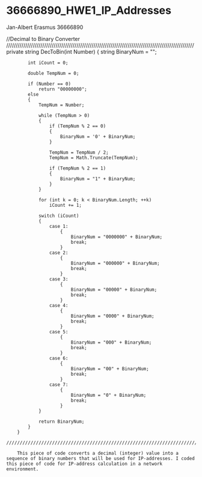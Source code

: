 # 36666890_HWE1_IP_Addresses
Jan-Albert Erasmus
36666890

//Decimal to Binary Converter
        ///////////////////////////////////////////////////////////////////////////////////////////////////
        private string DecToBin(int Number)
        {
            string BinaryNum = "";

            int iCount = 0;

            double TempNum = 0;

            if (Number == 0)
                return "00000000";
            else
            {
                TempNum = Number;

                while (TempNum > 0)
                {
                    if (TempNum % 2 == 0)
                    {
                        BinaryNum = '0' + BinaryNum;
                    }

                    TempNum = TempNum / 2;
                    TempNum = Math.Truncate(TempNum);

                    if (TempNum % 2 == 1)
                    {
                        BinaryNum = "1" + BinaryNum;
                    }
                }

                for (int k = 0; k < BinaryNum.Length; ++k)
                    iCount += 1;

                switch (iCount)
                {
                    case 1:
                        {
                            BinaryNum = "0000000" + BinaryNum;
                            break;
                        }
                    case 2:
                        {
                            BinaryNum = "000000" + BinaryNum;
                            break;
                        }
                    case 3:
                        {
                            BinaryNum = "00000" + BinaryNum;
                            break;
                        }
                    case 4:
                        {
                            BinaryNum = "0000" + BinaryNum;
                            break;
                        }
                    case 5:
                        {
                            BinaryNum = "000" + BinaryNum;
                            break;
                        }
                    case 6:
                        {
                            BinaryNum = "00" + BinaryNum;
                            break;
                        }
                    case 7:
                        {
                            BinaryNum = "0" + BinaryNum;
                            break;
                        }
                }

                return BinaryNum;
            }
        }
        ///////////////////////////////////////////////////////////////////////////////////////////////////

        This piece of code converts a decimal (integer) value into a sequence of binary numbers that will be used for IP-addresses. I coded this piece of code for IP-address calculation in a network environment.